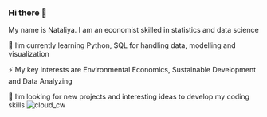 ### Hi there 👋
My name is Nataliya. I am an economist skilled in statistics and data science

🌱 I’m currently learning Python, SQL for handling data, modelling and visualization

⚡ My key interests are Environmental Economics, Sustainable Development and Data Analyzing

💬 I’m looking for new projects and interesting ideas to develop my coding skills
![cloud_cw](https://user-images.githubusercontent.com/72296656/110103486-4922e980-7da6-11eb-8588-c571558dfd90.png)


<!--
**aparinatali/aparinatali** is a ✨ _special_ ✨ repository because its `README.md` (this file) appears on your GitHub profile.

Here are some ideas to get you started:

- 🔭 I’m currently working on ...
- 👯 I’m looking to collaborate on ...
- 🤔 I’m looking for help with ...
- 💬 Ask me about ...
- 📫 How to reach me: ...
- 😄 Pronouns: ...
-->
